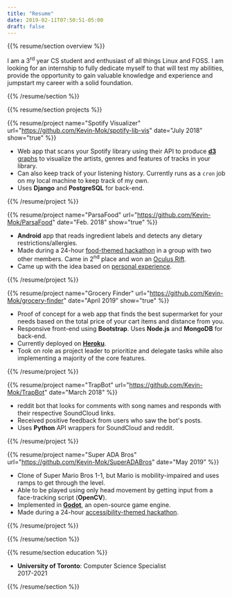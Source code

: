 ```yaml
---
title: "Resume"
date: 2019-02-11T07:50:51-05:00
draft: false
---
```

{{% resume/section overview %}}<!--- {{{ -->

I am a 3<sup>rd</sup> year CS student and enthusiast of all things Linux
and FOSS. I am looking for an internship to fully dedicate myself to that
will test my abilities, provide the opportunity to gain valuable knowledge
and experience and jumpstart my career with a solid foundation.

{{% /resume/section %}}<!--- }}} -->

{{% resume/section projects %}}<!--- {{{ -->

<!--- Spotify Graphs {{{ -->

{{% resume/project name="Spotify Visualizer" 
url="https://github.com/Kevin-Mok/spotify-lib-vis" date="July 2018" show="true" %}}

- Web app that scans your Spotify library using their API to produce
  [**d3** graphs][d3 graph examples] to visualize the artists, genres and
  features of tracks in your library.
- Can also keep track of your listening history. Currently runs as a `cron`
  job on my local machine to keep track of my own.
- Uses __Django__ and __PostgreSQL__ for back-end.

[d3 graph examples]: https://github.com/d3/d3/wiki/Gallery

{{% /resume/project %}}

<!--- Spotify Graphs }}} -->

<!--- ParsaFood {{{ -->

{{% resume/project name="ParsaFood" 
url="https://github.com/Kevin-Mok/ParsaFood" date="Feb. 2018" 
show="true" %}}

- **Android** app that reads ingredient labels and detects any dietary 
  restrictions/allergies. 
- Made during a 24-hour [food-themed hackathon][Platterz Hackathon event]
  in a group with two other members. Came in 2<sup>nd</sup> place and won
  an [Oculus Rift][Oculus Rift Amazon].
- Came up with the idea based on [personal experience][Parsafood motivation].

[Parsafood repo]: https://github.com/Kevin-Mok/ParsaFood
[Parsafood motivation]: https://github.com/Kevin-Mok/ParsaFood#motivation
[Platterz Hackathon event]: https://www.eventbrite.com/e/platterz-hackathon-tickets-42682237722
[Oculus Rift Amazon]: https://www.amazon.ca/Oculus-Rift-Windows-VR-Headset/dp/B00VF0IXEY/ref=sr_1_1_sspa?ie=UTF8&qid=1520422949&sr=8-1-spons&keywords=oculus+rift&psc=1

{{% /resume/project %}}

<!--- ParsaFood }}} -->
 
<!--- Grocery Finder {{{ -->

{{% resume/project name="Grocery Finder" 
url="https://github.com/Kevin-Mok/grocery-finder" date="April 2019" 
show="true" %}}

- Proof of concept for a web app that finds the best supermarket for 
  your needs based on the total price of your cart items and distance 
  from you.
- Responsive front-end using **Bootstrap**. Uses **Node.js** and 
  **MongoDB** for back-end.
- Currently deployed on [**Heroku**][Grocery Finder Heroku].
- Took on role as project leader to prioritize and delegate tasks 
  while
  also implementing a majority of the core features.

[Grocery Finder Heroku]: http://www.grocery-finder.ml

{{% /resume/project %}}

<!--- Grocery Finder }}} -->

<!--- TrapBot {{{ -->

{{% resume/project name="TrapBot"
url="https://github.com/Kevin-Mok/TrapBot" date="March 2018" %}}

- reddit bot that looks for comments with song names and responds with 
  their respective SoundCloud links.
- Received positive feedback from users who saw the bot's posts.
- Uses __Python__ API wrappers for SoundCloud and reddit.

{{% /resume/project %}}

<!--- Grocery Finder }}} -->

<!--- Super ADA Bros. {{{ -->

{{% resume/project name="Super ADA Bros"
url="https://github.com/Kevin-Mok/SuperADABros" date="May 2019" %}}

- Clone of Super Mario Bros 1-1, but Mario is mobility-impaired and
  uses ramps to get through the level.
- Able to be played using only head movement by getting input from a
  face-tracking script (**OpenCV**).
- Implemented in [**Godot**][Godot site], an open-source game engine.
- Made during a 24-hour [accessibility-themed hackathon][PC Hacks event].

[PC Hacks event]: https://pchacks19.devpost.com/
[Godot site]: https://godotengine.org

{{% /resume/project %}}


<!--- Grocery Finder }}} -->

{{% /resume/section %}}<!--- }}} -->

{{% resume/section education %}}<!--- {{{ -->

- **University of Toronto**: Computer Science Specialist <div class="date">2017-2021</div>

{{% /resume/section %}}<!--- }}} -->

